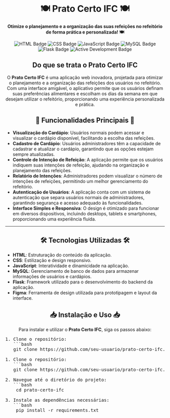 <h1 align="center">🍽️ Prato Certo IFC 🍽️</h1>

<p align="center">
  <strong>Otimize o planejamento e a organização das suas refeições no refeitório de forma prática e personalizada! 🍽️</strong>
</p>

<p align="center">
  <img src="https://img.shields.io/badge/HTML-Frontend-blue" alt="HTML Badge">
  <img src="https://img.shields.io/badge/CSS-Design-blue" alt="CSS Badge">
  <img src="https://img.shields.io/badge/JavaScript-Interactivity-blue" alt="JavaScript Badge">
  <img src="https://img.shields.io/badge/MySQL-Database-blue" alt="MySQL Badge">
  <img src="https://img.shields.io/badge/Flask-Backend-blue" alt="Flask Badge">
  <img src="https://img.shields.io/badge/Status-Active-green" alt="Active Development Badge">
</p>

<h2 align="center">Do que se trata o Prato Certo IFC</h2>

<p align="center">
  O <strong>Prato Certo IFC</strong> é uma aplicação web inovadora, projetada para otimizar o planejamento e a organização das refeições dos usuários no refeitório. Com uma interface amigável, o aplicativo permite que os usuários definam suas preferências alimentares e escolham os dias da semana em que desejam utilizar o refeitório, proporcionando uma experiência personalizada e prática.
</p>

<h2 align="center">🎉 Funcionalidades Principais 🎉</h2>

- **Visualização do Cardápio**: Usuários normais podem acessar e visualizar o cardápio disponível, facilitando a escolha das refeições.
- **Cadastro de Cardápio**: Usuários administradores têm a capacidade de cadastrar e atualizar o cardápio, garantindo que as opções estejam sempre atualizadas.
- **Controle de Intenção de Refeição**: A aplicação permite que os usuários indiquem suas intenções de refeição, ajudando na organização e planejamento das refeições.
- **Relatório de Intenções**: Administradores podem visualizar o número de intenções de refeições, permitindo um melhor gerenciamento do refeitório.
- **Autenticação de Usuários**: A aplicação conta com um sistema de autenticação que separa usuários normais de administradores, garantindo segurança e acesso adequado às funcionalidades.
- **Interface Simples e Responsiva**: O design é otimizado para funcionar em diversos dispositivos, incluindo desktops, tablets e smartphones, proporcionando uma experiência fluida.

---

<h2 align="center">🛠️ Tecnologias Utilizadas 🛠️</h2>

- **HTML**: Estruturação do conteúdo da aplicação.
- **CSS**: Estilização e design responsivo.
- **JavaScript**: Interatividade e dinamicidade na aplicação.
- **MySQL**: Gerenciamento de banco de dados para armazenar informações de usuários e cardápios.
- **Flask**: Framework utilizado para o desenvolvimento do backend da aplicação.
- **Figma**: Ferramenta de design utilizada para prototipagem e layout da interface.

<h2 align="center">📥 Instalação e Uso 📥</h2>

<p align="center">Para instalar e utilizar o <strong>Prato Certo IFC</strong>, siga os passos abaixo:</p>

<pre>
1. Clone o repositório:
   ```bash
   git clone https://github.com/seu-usuario/prato-certo-ifc.git

1. Clone o repositório:
   ```bash
   git clone https://github.com/seu-usuario/prato-certo-ifc.git

2. Navegue até o diretório do projeto:
   ```bash
    cd prato-certo-ifc

3. Instale as dependências necessárias:
   ```bash
    pip install -r requirements.txt
